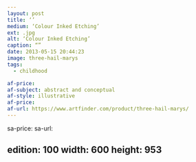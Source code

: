 ```yaml
---
layout: post
title: ‘’
medium: ‘Colour Inked Etching’
ext: .jpg
alt: ‘Colour Inked Etching’
caption: “”
date: 2013-05-15 20:44:23
image: three-hail-marys
tags:
  - childhood

af-price:
af-subject: abstract and conceptual
af-style: illustrative
af-price:
af-url: https://www.artfinder.com/product/three-hail-marys/
---
```



sa-price:
sa-url:

edition: 100
width: 600
height: 953
---

